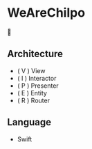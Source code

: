 # WeAreChilpo

🫡


## Architecture

- ( V ) View
- ( I ) Interactor
- ( P ) Presenter
- ( E ) Entity
- ( R ) Router

## Language
- Swift
 
